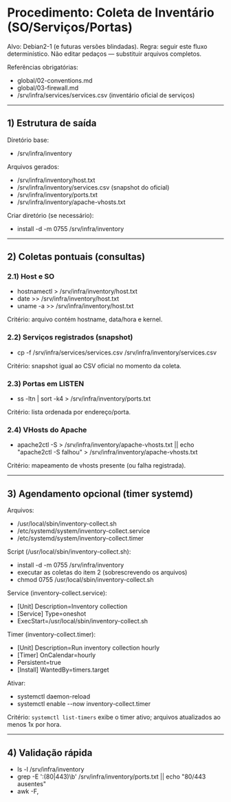 # Procedimento: Coleta de Inventário (SO/Serviços/Portas)

Alvo: Debian2-1 (e futuras versões blindadas).
Regra: seguir este fluxo determinístico. Não editar pedaços — substituir arquivos completos.

Referências obrigatórias:
- global/02-conventions.md
- global/03-firewall.md
- /srv/infra/services/services.csv (inventário oficial de serviços)

---

## 1) Estrutura de saída

Diretório base:
- /srv/infra/inventory

Arquivos gerados:
- /srv/infra/inventory/host.txt
- /srv/infra/inventory/services.csv      (snapshot do oficial)
- /srv/infra/inventory/ports.txt
- /srv/infra/inventory/apache-vhosts.txt

Criar diretório (se necessário):
- install -d -m 0755 /srv/infra/inventory

---

## 2) Coletas pontuais (consultas)

### 2.1) Host e SO
- hostnamectl > /srv/infra/inventory/host.txt
- date >> /srv/infra/inventory/host.txt
- uname -a >> /srv/infra/inventory/host.txt

Critério: arquivo contém hostname, data/hora e kernel.

### 2.2) Serviços registrados (snapshot)
- cp -f /srv/infra/services/services.csv /srv/infra/inventory/services.csv

Critério: snapshot igual ao CSV oficial no momento da coleta.

### 2.3) Portas em LISTEN
- ss -ltn | sort -k4 > /srv/infra/inventory/ports.txt

Critério: lista ordenada por endereço/porta.

### 2.4) VHosts do Apache
- apache2ctl -S > /srv/infra/inventory/apache-vhosts.txt || echo "apache2ctl -S falhou" > /srv/infra/inventory/apache-vhosts.txt

Critério: mapeamento de vhosts presente (ou falha registrada).

---

## 3) Agendamento opcional (timer systemd)

Arquivos:
- /usr/local/sbin/inventory-collect.sh
- /etc/systemd/system/inventory-collect.service
- /etc/systemd/system/inventory-collect.timer

Script (/usr/local/sbin/inventory-collect.sh):
- install -d -m 0755 /srv/infra/inventory
- executar as coletas do item 2 (sobrescrevendo os arquivos)
- chmod 0755 /usr/local/sbin/inventory-collect.sh

Service (inventory-collect.service):
- [Unit] Description=Inventory collection
- [Service] Type=oneshot
- ExecStart=/usr/local/sbin/inventory-collect.sh

Timer (inventory-collect.timer):
- [Unit] Description=Run inventory collection hourly
- [Timer] OnCalendar=hourly
- Persistent=true
- [Install] WantedBy=timers.target

Ativar:
- systemctl daemon-reload
- systemctl enable --now inventory-collect.timer

Critério: `systemctl list-timers` exibe o timer ativo; arquivos atualizados ao menos 1x por hora.

---

## 4) Validação rápida

- ls -l /srv/infra/inventory
- grep -E ':(80|443)\b' /srv/infra/inventory/ports.txt || echo "80/443 ausentes"
- awk -F,
